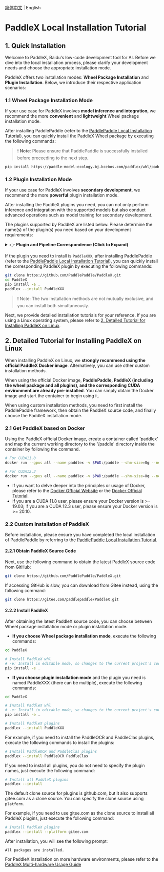 [简体中文](installation.md) | English

# PaddleX Local Installation Tutorial

## 1. Quick Installation
Welcome to PaddleX, Baidu's low-code development tool for AI. Before we dive into the local installation process, please clarify your development needs and choose the appropriate installation mode.

PaddleX offers two installation modes: **Wheel Package Installation** and **Plugin Installation**. Below, we introduce their respective application scenarios:

### 1.1 Wheel Package Installation Mode
If your use case for PaddleX involves **model inference and integration**, we recommend the more **convenient** and **lightweight** Wheel package installation mode.

After installing PaddlePaddle (refer to the [PaddlePaddle Local Installation Tutorial](paddlepaddle_install_en.md)), you can quickly install the PaddleX Wheel package by executing the following commands:

> ❗ **Note**: Please ensure that PaddlePaddle is successfully installed before proceeding to the next step.

```bash
pip install https://paddle-model-ecology.bj.bcebos.com/paddlex/whl/paddlex-3.0.0b1-py3-none-any.whl
```

### 1.2 Plugin Installation Mode
If your use case for PaddleX involves **secondary development**, we recommend the more **powerful** plugin installation mode.

After installing the PaddleX plugins you need, you can not only perform inference and integration with the supported models but also conduct advanced operations such as model training for secondary development.

The plugins supported by PaddleX are listed below. Please determine the name(s) of the plugin(s) you need based on your development requirements:

<details>
  <summary>👉 <b>Plugin and Pipeline Correspondence (Click to Expand)</b></summary>

| Pipeline | Module | Corresponding Plugin |
|-|-|-|
| General Image Classification | Image Classification | `PaddleClas` |
| General Object Detection | Object Detection | `PaddleDetection` |
| General Semantic Segmentation | Semantic Segmentation | `PaddleSeg` |
| General Instance Segmentation | Instance Segmentation | `PaddleDetection` |
| General OCR | Text Detection<br>Text Recognition | `PaddleOCR` |
| General Table Recognition | Layout Region Detection<br>Table Structure Recognition<br>Text Detection<br>Text Recognition | `PaddleOCR`<br>`PaddleDetection` |
| Document Scene Information Extraction v3 | Table Structure Recognition<br>Layout Region Detection<br>Text Detection<br>Text Recognition<br>Seal Text Detection<br>Document Image Correction<br>Document Image Orientation Classification | `PaddleOCR`<br>`PaddleDetection`<br>`PaddleClas` |
| Time Series Prediction | Time Series Prediction Module | `PaddleTS` |
| Time Series Anomaly Detection | Time Series Anomaly Detection Module | `PaddleTS` |
| Time Series Classification | Time Series Classification Module | `PaddleTS` |
| General Multi-label Classification | Image Multi-label Classification | `PaddleClas` |
| Small Object Detection | Small Object Detection | `PaddleDetection` |
| Image Anomaly Detection | Unsupervised Anomaly Detection | `PaddleSeg` |

</details>

If the plugin you need to install is `PaddleXXX`, after installing PaddlePaddle (refer to the [PaddlePaddle Local Installation Tutorial](paddlepaddle_install_en.md)), you can quickly install the corresponding PaddleX plugin by executing the following commands:

```bash
git clone https://github.com/PaddlePaddle/PaddleX.git
cd PaddleX
pip install -e .
paddlex --install PaddleXXX
```

> ❗ Note: The two installation methods are not mutually exclusive, and you can install both simultaneously.

Next, we provide detailed installation tutorials for your reference. If you are using a Linux operating system, please refer to [2. Detailed Tutorial for Installing PaddleX on Linux](#2-detailed-tutorial-for-installing-paddlex-on-linux).

## 2. Detailed Tutorial for Installing PaddleX on Linux
When installing PaddleX on Linux, we **strongly recommend using the official PaddleX Docker image**. Alternatively, you can use other custom installation methods.

When using the official Docker image, **PaddlePaddle, PaddleX (including the wheel package and all plugins), and the corresponding CUDA environment are already pre-installed**. You can simply obtain the Docker image and start the container to begin using it.

When using custom installation methods, you need to first install the PaddlePaddle framework, then obtain the PaddleX source code, and finally choose the PaddleX installation mode.
### 2.1 Get PaddleX based on Docker
Using the PaddleX official Docker image, create a container called 'paddlex' and map the current working directory to the '/paddle' directory inside the container by following the command.
```bash
# For CUDA11.8
docker run --gpus all --name paddlex -v $PWD:/paddle --shm-size=8g --network=host -it registry.baidubce.com/paddlex/paddlex:paddlex3.0.0b1-paddlepaddle3.0.0b1-gpu-cuda11.8-cudnn8.9-trt8.5 /bin/bash

# For CUDA12.3
docker run --gpus all --name paddlex -v $PWD:/paddle --shm-size=8g --network=host -it registry.baidubce.com/paddlex/paddlex:paddlex3.0.0b1-paddlepaddle3.0.0b1-gpu-cuda12.3-cudnn9.0-trt8.6 /bin/bash
```
* If you want to delve deeper into the principles or usage of Docker, please refer to the [Docker Official Website](https://www.docker.com/) or the [Docker Official Tutorial](https://docs.docker.com/get-started/).
* If you are a CUDA 11.8 user, please ensure your Docker version is >= 19.03; if you are a CUDA 12.3 user, please ensure your Docker version is >= 20.10.

### 2.2 Custom Installation of PaddleX
Before installation, please ensure you have completed the local installation of PaddlePaddle by referring to the [PaddlePaddle Local Installation Tutorial](paddlepaddle_install_en.md).

#### 2.2.1 Obtain PaddleX Source Code
Next, use the following command to obtain the latest PaddleX source code from GitHub:

```bash
git clone https://github.com/PaddlePaddle/PaddleX.git
```
If accessing GitHub is slow, you can download from Gitee instead, using the following command:

```bash
git clone https://gitee.com/paddlepaddle/PaddleX.git
```

#### 2.2.2 Install PaddleX
After obtaining the latest PaddleX source code, you can choose between Wheel package installation mode or plugin installation mode.

* **If you choose Wheel package installation mode**, execute the following commands:

```bash
cd PaddleX

# Install PaddleX whl
# -e: Install in editable mode, so changes to the current project's code will directly affect the installed PaddleX Wheel
pip install -e .
```

* **If you choose plugin installation mode** and the plugin you need is named PaddleXXX (there can be multiple), execute the following commands:

```bash
cd PaddleX

# Install PaddleX whl
# -e: Install in editable mode, so changes to the current project's code will directly affect the installed PaddleX Wheel
pip install -e .

# Install PaddleX plugins
paddlex --install PaddleXXX
```

For example, if you need to install the PaddleOCR and PaddleClas plugins, execute the following commands to install the plugins:

```bash
# Install PaddleOCR and PaddleClas plugins
paddlex --install PaddleOCR PaddleClas
```

If you need to install all plugins, you do not need to specify the plugin names, just execute the following command:

```bash
# Install all PaddleX plugins
paddlex --install
```

The default clone source for plugins is github.com, but it also supports gitee.com as a clone source. You can specify the clone source using `--platform`.

For example, if you need to use gitee.com as the clone source to install all PaddleX plugins, just execute the following command:

```bash
# Install PaddleX plugins
paddlex --install --platform gitee.com
```

After installation, you will see the following prompt:

```
All packages are installed.
```

For PaddleX installation on more hardware environments, please refer to the [PaddleX Multi-hardware Usage Guide](../other_devices_support/multi_devices_use_guide_en.md)
